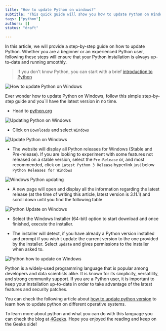 ```yaml
---
title: "How to update Python on windows?"
subtitle: "This quick guide will show you how to update Python on Windows in just a few steps. Get the latest version of Python and enjoy the new features!"
tags: ["python"]
authors: []
status: "draft"

---
```


<!-- TODO (Writer): First the article should ask if it's already installed. Then it should ask how it was installed, what version you have and what versions are available to update to.  You can use this article for internal linking https://4geeks.com/how-to/how-to-check-python-version --> 

In this article, we will provide a step-by-step guide on how to update Python. Whether you are a beginner or an experienced Python user, following these steps will ensure that your Python installation is always up-to-date and running smoothly.

> If you don't know Python, you can start with a brief [introduction to Python](https://4geeks.com/lesson/intro-to-python)

![How to update Python on Windows](https://github.com/breatheco-de/content/blob/master/src/assets/images/upgrade-to-python-3.11.1.jpeg?raw=true)

Ever wonder how to update Python on Windows, follow this simple step-by-step guide and you´ll have the latest version in no time.

- Head to [python.org](https://www.python.org/ "python.org")

![Updating Python on Windows](https://i.imgur.com/3xWJTYt.jpg?raw=true)

- Click on `Downloads` and select `Windows`

![Update Python on Windows](https://i.imgur.com/IC72ZMt.jpg?raw=true)

- The website will display all Python releases for Windows (Stable and Pre-release). If you are looking to experiment with some features not released on a stable version, select the `Pre-Release` or, and most recommended, click on `Latest Python 3 Release` hyperlink just below `Python Releases for Windows`

![Windows Python updating](https://storage.googleapis.com/breathecode-asset-images/7a6a8368ec1cc378fafe89add70df0f68791b500b4326b8b07be494577d844a5.jpg?raw=true)

- A new page will open and display all the information regarding the latest release (at the time of writing this article, latest version is 3.11.1) and scroll down until you find the following table

![Python Update on Windows](https://i.imgur.com/95svxsj.jpg?raw=true)

- Select the Windows Installer (64-bit) option to start download and once finished, execute the installer.

- The installer will detect, if you have already a Python version installed and prompt if you wish t update the current version to the one provided by the installer. Select `update` and gives permissions to the installer when asked to. 

![Python how to update on Windows](https://i.imgur.com/YkEZaRM.jpeg?raw=true)

Python is a widely-used programming language that is popular among developers and data scientists alike. It is known for its simplicity, versatility, and strong community support. If you are a Python user, it is important to keep your installation up-to-date in order to take advantage of the latest features and security patches. 

You can check the following article about [how to update python version](https://4geeks.com/how-to/how-to-update-python-version) to learn how to update python on different operative systems.

To learn more about python and what you can do with this language you can check the blog at [4Geeks](https://4geeks.com). Hope you enjoyed the reading and keep on the Geeks side!
